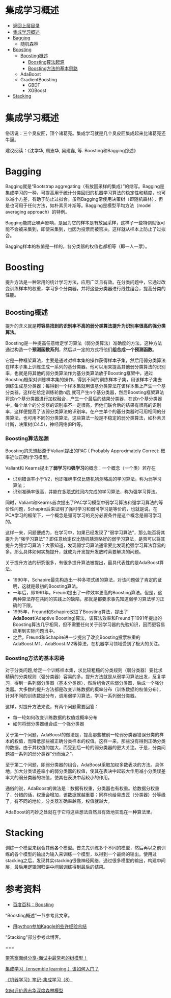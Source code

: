# 集成学习概述

- [返回上层目录](../ensemble-learning.md)
- [集成学习概述](#集成学习概述)
- [Bagging](#Bagging)
  - 随机森林
- [Boosting](#Boosting)
  - [Boosting概述](#Boosting概述)
    - [Boosting算法起源](#Boosting算法起源)
    - [Boosting方法的基本思路](#Boosting方法的基本思路)
  - AdaBoost
  - GradientBoosting
    - GBDT
    - XGBoost
- [Stacking](#Stacking)



# 集成学习概述

俗话说：三个臭皮匠，顶个诸葛亮。集成学习就是几个臭皮匠集成起来比诸葛亮还牛逼。

建议阅读：《沈学华, 周志华, 吴建鑫, 等. Boosting和Bagging综述》

# Bagging

Bagging就是“Bootstrap aggregating（有放回采样的集成）”的缩写。Bagging是集成学习的一种，可提高用于统计分类回归的机器学习算法的稳定性和精度，也可以减小方差，有助于防止过拟合。虽然Bagging常使用决策树（即随机森林），但是也可用于任何方法，如朴素贝叶斯等。Bagging是模型平均方法（model averaging approach）的特例。

Bagging能防止噪声影响，是因为它的样本是有放回采样，这样子一些特例就很可能不会被采集到，即使采集到，也因为投票而被否决。这样就从样本上防止了过拟合。

Bagging样本的权值是一样的，各分类器的权值也都相等（即一人一票）。

# Boosting

提升方法是一种常用的统计学习方法，应用广泛且有效。在分类问题中，它通过改变训练样本的权重，学习多个分类器，并将这些分类器进行线性组合，提高分类的性能。

## Boosting概述

提升的含义就是**将容易找到的识别率不高的弱分类算法提升为识别率很高的强分类算法**。

Boosting是一种提高任意给定学习算法（弱分类算法）准确度的方法，这种方法通过构造一个**预测函数系列**，然后以一定的方式将他们**组合成一个预测函数**。

它是一种框架算法，主要是通过对样本集的操作获得样本子集，然后用弱分类算法在样本子集上训练生成一系列的基分类器。他可以用来提高其他弱分类算法的识别率，也就是将其他的弱分类算法作为基分类算法放于Boosting框架中，通过Boosting框架对训练样本集的操作，得到不同的训练样本子集，用该样本子集去训练生成基分类器；每得到一个样本集就用该基分类算法在该样本集上产生一个基分类器，这样在给定训练轮数n后,就可产生n个基分类器，然后Boosting框架算法将这n个基分类器进行加权融合，产生一个最后的结果分类器，在这n个基分类器中，每个单个的分类器的识别率不一定很高，但他们联合后的结果有很高的识别率，这样便提高了该弱分类算法的识别率。在产生单个的基分类器时可用相同的分类算法，也可用不同的分类算法，这些算法一般是不稳定的弱分类算法，如朴素贝叶斯，决策树(C4.5)，神经网络(BP)等。

### Boosting算法起源

Boosting的思想起源于Valiant提出的PAC ( Probably Approximately Correct: 概率近似正确)学习模型。

Valiant和 Kearns提出了**弱学习**和**强学习**的概念：一个概念（一个类）若存在

- 识别错误率小于1/2，也即准确率仅比随机猜测略高的学习算法，称为弱学习算法；
- 识别准确率很高，并能在[多项式时间](https://baike.baidu.com/item/%E5%A4%9A%E9%A1%B9%E5%BC%8F%E6%97%B6%E9%97%B4)内完成的学习算法，称为强学习算法。

同时，Valiant和Kearns首次提出了PAC学习模型中弱学习算法和强学习算法的等价性问题，Schapire后来证明了强可学习和弱可学习是等价的，也就是说，在PCA学习的框架下，一个概念是强可学习的充分必要条件是这个概念是弱可学习的。

这样一来，问题便成为，在学习中，如果已经发现了“弱学习算法”，那么能否将其提升为“强学习算法”？即任意给定仅比随机猜测略好的弱学习算法，是否可以将其提升为强学习算法？大家知道，发现弱学习算法通常要比发现抢强学习算法容易的多。那么具体如何实施提升，就成为开发提升发放时索要解决的问题。

关于提升方法的研究很多，有很多提升算法被提出，最具代表性的是AdaBoost算法。

- 1990年，Schapire最先构造出一种多项式级的算法，对该问题做了肯定的证明，这就是最初的Boosting算法。
- 一年后，即1991年，Freund提出了一种效率更高的Boosting算法。但是，这两种算法存在共同的实践上的缺陷，那就是都要求事先知道弱学习算法学习正确的下限。
- 1995年，Freund和Schapire改进了Boosting算法，提出了**AdaBoost**(Adaptive Boosting)算法，该算法效率和Freund于1991年提出的Boosting算法几乎相同，但不需要任何关于弱学习器的先验知识，因而更容易应用到实际问题当中。
- 之后，Freund和Schapire进一步提出了改变Boosting投票权重的AdaBoost.M1、AdaBoost.M2等算法，在机器学习领域受到了极大的关注。

### Boosting方法的基本思路

对于分类问题,给定一个训练样本集，求比较粗糙的分类规则（弱分类器）要比求精确的分类规则（强分类器）容易的多。提升方法就是从弱学习算法出发，反复学习，得到一系列弱分类器（基本分类器），然后组合这些弱分类器，后成一个强分类器。大多数的提升方法都是改变训练数据的概率分布（训练数据的权值分布），针对不同的训练数据分布，调用弱学习算法，学习一系列弱分类器。

这样，对提升方法来说，有两个问题需要回答：

- 每一轮如何改变训练数据的权值或概率分布
- 如何将弱分类器组合成一个强分类器

关于第一个问题，AdaBoost的做法是，提高那些被前一轮弱分类器错误分类的样本的权值，而降低那些被正确分类样本的权值。这样一来，那些没有得到正确分类的数据，由于其权值的加大，而受到后一轮的弱分类器的更大关注。于是，分类问题被一系列的弱分类器“分而治之”。

至于第二个问题，即弱分类器的组合，AdaBoost采取加权多数表决的方法。具体地，加大分类误差率小的弱分类器的权值，使其在表决中起较大作用减小分类误差率大的弱分类器的权值，使其在表决中起较小的作用。

通俗的说，AdaBoost的做法是：数据有权重，分类器也有权重。给数据分权重了，分错的话，权重会增加，该数据就越重要；同样也给臭皮匠（分类器）分等级了，有不同的地位，分类器准确率越高，权值就越大。

AdaBoost的巧妙之处就在于它将这些想法自然且有效地实现在一种算法里。

# Stacking

训练一个模型来组合其他各个模型。首先先训练多个不同的模型，然后再以之前训练的各个模型的输出为输入来训练一个模型，以得到一个最终的输出。使用过stacking之后，发现其实stacking很像神经网络，通过很多模型的输出，构建中间层，最后用逻辑回归讲中间层训练得到最后的结果。





# 参考资料

- [百度百科：Boosting](https://baike.baidu.com/item/Boosting/1403912?fr=aladdin)

“Boosting概述”一节参考此文章。

- [用python参加Kaggle的些许经验总结](https://www.jianshu.com/p/32def2294ae6)

"Stacking"部分参考此博客。

===

[带答案面经分享-面试中最常考的树模型！](https://mp.weixin.qq.com/s/1R9IoKnaVVSzHKD2DAjByQ)

[集成学习（ensemble learning ）该如何入门？](https://www.zhihu.com/question/29036379)

[《机器学习》笔记-集成学习（8）](https://mp.weixin.qq.com/s?__biz=MzUyMjE2MTE0Mw==&mid=2247485821&idx=1&sn=9cb901cb9c5144a1714eed4927c4b609&chksm=f9d157e5cea6def32faea122cf4193a77cfb3397543e95392acd6ec0185a647a42d2eab01ccd&mpshare=1&scene=1&srcid=032606p3UBT1losMDZ9DyjdX#rd)

[如何评价周志华深度森林模型](https://zhuanlan.zhihu.com/p/36621482)

